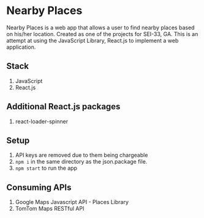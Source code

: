 # Nearby Places
Nearby Places is a web app that allows a user to find nearby places based on his/her location. Created as one of the projects for SEI-33, GA. This is an attempt at using the JavaScript Library, React.js to implement a web application.

## Stack
1. JavaScript
2. React.js

## Additional React.js packages
1. react-loader-spinner

## Setup
1. API keys are removed due to them being chargeable
2. `npm i` in the same directory as the json.package file.
3. `npm start` to run the app

## Consuming APIs
1. Google Maps Javascript API - Places Library
2. TomTom Maps RESTful API
